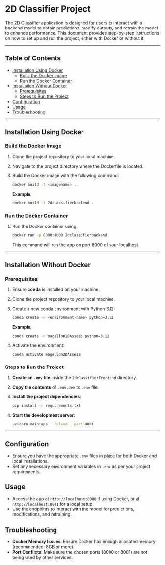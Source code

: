 
# 2D Classifier Project

The 2D Classifier application is designed for users to interact with a backend model to obtain predictions, modify outputs, and retrain the model to enhance performance. This document provides step-by-step instructions on how to set up and run the project, either with Docker or without it.

---

## Table of Contents

- [Installation Using Docker](#installation-using-docker)
  - [Build the Docker Image](#build-the-docker-image)
  - [Run the Docker Container](#run-the-docker-container)
- [Installation Without Docker](#installation-without-docker)
  - [Prerequisites](#prerequisites)
  - [Steps to Run the Project](#steps-to-run-the-project)
- [Configuration](#configuration)
- [Usage](#usage)
- [Troubleshooting](#troubleshooting)

---

## Installation Using Docker

### Build the Docker Image

1. Clone the project repository to your local machine.

2. Navigate to the project directory where the Dockerfile is located.

3. Build the Docker image with the following command:

   ```bash
   docker build -t <imagename> .
   ```

   **Example:**

   ```bash
   docker build -t 2dclassifierbackend .
   ```

### Run the Docker Container

1. Run the Docker container using:

   ```bash
   docker run -p 8000:8000 2dclassifierbackend
   ```

   This command will run the app on port 8000 of your localhost.

---

## Installation Without Docker

### Prerequisites

1. Ensure **conda** is installed on your machine.
2. Clone the project repository to your local machine.
3. Create a new conda environment with Python 3.12:

   ```bash
   conda create -n <environment-name> python=3.12
   ```

   **Example:**

   ```bash
   conda create -n magellon2DAssess python=3.12
   ```

4. Activate the environment:

   ```bash
   conda activate magellon2DAssess
   ```

### Steps to Run the Project

1. **Create an `.env` file** inside the `2dclassifierFrontend` directory.
2. **Copy the contents** of `.env.dev` to `.env` file.
3. **Install the project dependencies**:

   ```bash
   pip install -r requirements.txt
   ```

4. **Start the development server**:

   ```bash
   uvicorn main:app --reload --port 8001
   ```

---

## Configuration

- Ensure you have the appropriate `.env` files in place for both Docker and local installations.
- Set any necessary environment variables in `.env` as per your project requirements.

## Usage

- Access the app at `http://localhost:8000` if using Docker, or at `http://localhost:8001` for a local setup.
- Use the endpoints to interact with the model for predictions, modifications, and retraining.

## Troubleshooting

- **Docker Memory Issues**: Ensure Docker has enough allocated memory (recommended: 8GB or more).
- **Port Conflicts**: Make sure the chosen ports (8000 or 8001) are not being used by other services.

